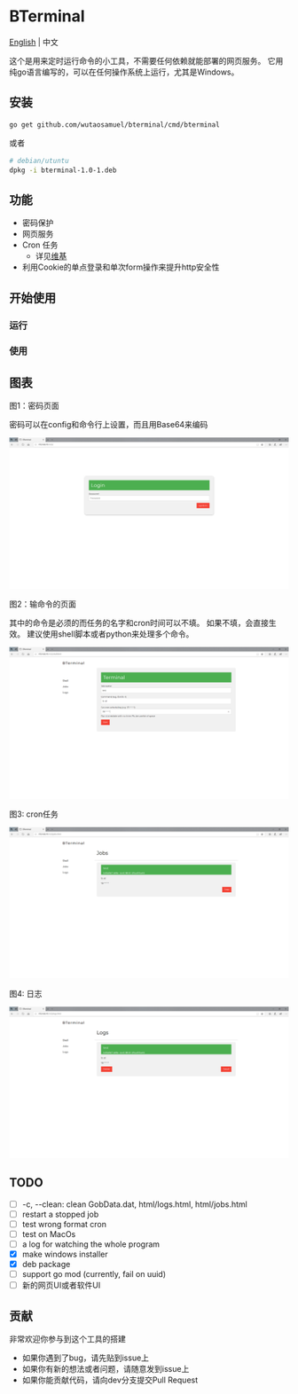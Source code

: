 # BTerminal

[English](./README.md) | 中文

这个是用来定时运行命令的小工具，不需要任何依赖就能部署的网页服务。
它用纯go语言编写的，可以在任何操作系统上运行，尤其是Windows。

## 安装

``` sh
go get github.com/wutaosamuel/bterminal/cmd/bterminal
```

或者

``` sh
# debian/utuntu
dpkg -i bterminal-1.0-1.deb
```

## 功能

- 密码保护
- 网页服务
- Cron 任务
  - 详见[维基](https://en.wikipedia.org/wiki/Cron)
- 利用Cookie的单点登录和单次form操作来提升http安全性

## 开始使用

### 运行

### 使用

## 图表

图1：密码页面

密码可以在config和命令行上设置，而且用Base64来编码

![BTerminalPassword](./image/bterminalPassword.png)

图2：输命令的页面

其中的命令是必须的而任务的名字和cron时间可以不填。
如果不填，会直接生效。
建议使用shell脚本或者python来处理多个命令。

![BTerminalShell](./image/bterminalShell.png)

图3: cron任务

![BTerminalJob](./image/bterminalJobs.png)

图4: 日志

![BTerminalLogs](./image/bterminalLogs.png)

## TODO

- [ ] -c, --clean: clean GobData.dat, html/logs.html, html/jobs.html
- [ ] restart a stopped job
- [ ] test wrong format cron
- [ ] test on MacOs
- [ ] a log for watching the whole program
- [x] make windows installer
- [x] deb package
- [ ] support go mod (currently, fail on uuid)
- [ ] 新的网页UI或者软件UI

## 贡献

非常欢迎你参与到这个工具的搭建

- 如果你遇到了bug，请先贴到issue上
- 如果你有新的想法或者问题，请随意发到issue上
- 如果你能贡献代码，请向dev分支提交Pull Request
